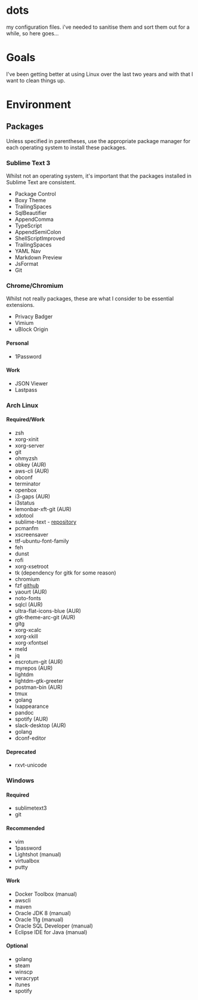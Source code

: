 # dots
my configuration files. i've needed to sanitise them and sort them out for a while, so here goes...

# Goals

I've been getting better at using Linux over the last two years and with that I want to clean things up.

# Environment

## Packages

Unless specified in parentheses, use the appropriate package manager for each operating system to install these packages.

### Sublime Text 3

Whilst not an operating system, it's important that the packages installed in Sublime Text are consistent.

- Package Control
- Boxy Theme
- TrailingSpaces
- SqlBeautifier
- AppendComma
- TypeScript
- AppendSemiColon
- ShellScriptImproved
- TrailingSpaces
- YAML Nav
- Markdown Preview
- JsFormat
- Git

### Chrome/Chromium

Whilst not really packages, these are what I consider to be essential extensions.

- Privacy Badger
- Vimium
- uBlock Origin

#### Personal

- 1Password

#### Work

- JSON Viewer
- Lastpass

### Arch Linux

#### Required/Work

- zsh
- xorg-xinit
- xorg-server
- git
- ohmyzsh
- obkey (AUR)
- aws-cli (AUR)
- obconf
- terminator
- openbox
- i3-gaps (AUR)
- i3status
- lemonbar-xft-git (AUR)
- xdotool
- sublime-text - [repository](https://www.sublimetext.com/docs/3/linux_repositories.html#pacman)
- pcmanfm
- xscreensaver
- ttf-ubuntu-font-family
- feh
- dunst
- rofi
- xorg-xsetroot
- tk (dependency for gitk for some reason)
- chromium
- fzf [github](https://github.com/junegunn/fzf/)
- yaourt (AUR)
- noto-fonts
- sqlcl (AUR)
- ultra-flat-icons-blue (AUR)
- gtk-theme-arc-git (AUR)
- gitg
- xorg-xcalc
- xorg-xkill
- xorg-xfontsel
- meld
- jq
- escrotum-git (AUR)
- myrepos (AUR)
- lightdm
- lightdm-gtk-greeter
- postman-bin (AUR)
- tmux
- golang
- lxappearance
- pandoc
- spotify (AUR)
- slack-desktop (AUR)
- golang
- dconf-editor

#### Deprecated

- rxvt-unicode

### Windows

#### Required

- sublimetext3
- git

#### Recommended
- vim
- 1password
- Lightshot (manual)
- virtualbox
- putty

#### Work

- Docker Toolbox (manual)
- awscli
- maven
- Oracle JDK 8 (manual)
- Oracle 11g (manual)
- Oracle SQL Developer (manual)
- Eclipse IDE for Java (manual)

#### Optional

- golang
- steam
- winscp
- veracrypt
- itunes
- spotify
